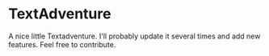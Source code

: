 # TextAdventure
A nice little Textadventure. I'll probably update it several times and add new features. Feel free to contribute.
